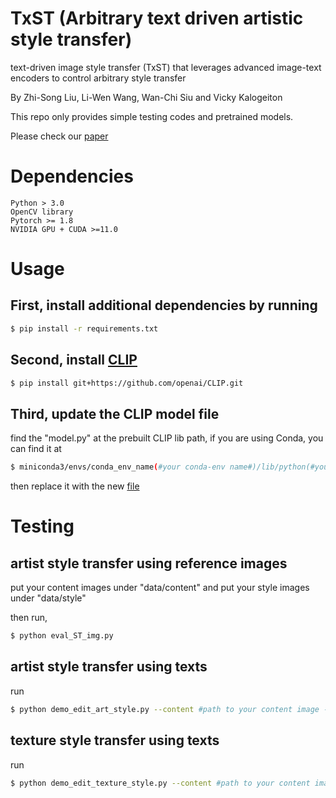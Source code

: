 # TxST (Arbitrary text driven artistic style transfer)
text-driven image style transfer (TxST) that leverages advanced image-text encoders to control arbitrary style transfer

By Zhi-Song Liu, Li-Wen Wang, Wan-Chi Siu and Vicky Kalogeiton

This repo only provides simple testing codes and pretrained models.

Please check our [paper](https://arxiv.org/pdf/2202.13562.pdf)

# Dependencies
    Python > 3.0
    OpenCV library
    Pytorch >= 1.8
    NVIDIA GPU + CUDA >=11.0
    
# Usage
## First, install additional dependencies by running
```sh
$ pip install -r requirements.txt
```
## Second, install [CLIP](https://github.com/openai/CLIP)
```sh
$ pip install git+https://github.com/openai/CLIP.git
```

## Third, update the CLIP model file
find the "model.py" at the prebuilt CLIP lib path, if you are using Conda, you can find it at 
```sh
$ miniconda3/envs/conda_env_name(#your conda-env name#)/lib/python(#your version#)/site-packages/clip
```
then replace it with the new [file](https://drive.google.com/file/d/1h-Wh6tUGf9OTrGkJSAyvZRymTfQXc--O/view?usp=sharing)

# Testing
## artist style transfer using reference images
put your content images under "data/content" and put your style images under "data/style"

then run,
```sh
$ python eval_ST_img.py
```

## artist style transfer using texts
run
```sh
$ python demo_edit_art_style.py --content #path to your content image --style #artistic text
```

## texture style transfer using texts
run
```sh
$ python demo_edit_texture_style.py --content #path to your content image --style #texture text
```

